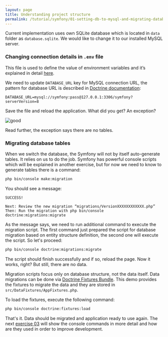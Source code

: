 ```yaml
---
layout: page
title: Understanding project structure
permalink: /tutorial/symfony/01-setting-db-to-mysql-and-migrating-database
---
```


Current implementation uses own SQLite database which is located in
`data` folder as `database.sqlite`. We would like to change it to our installed
MySQL server.

### Changing connection details in `.env` file
 This file is used to define the value of environment variables and it’s explained in
 detail [here](https://symfony.com/doc/current/configuration.html#config-dot-env).
 
 We need to update `DATABASE_URL` key for MySQL connection URL, the pattern for database URL is described
 in [Doctrine documentation](https://www.doctrine-project.org/projects/doctrine-dbal/en/latest/reference/configuration.html#connecting-using-a-url):
 
```
DATABASE_URL=mysql://symfony:pass@127.0.0.1:3306/symfony?serverVersion=8
```

Save the file and reload the application. What did you get? An exception?

![good](https://i.imgflip.com/1300qk.jpg)

Read further, the exception says there are no tables.

### Migrating database tables
When we switch the database, the Symfony will not by itself auto-generate tables.
It relies on us to do the job. Symfony has powerful console scripts which will be explained
in another exercise, but for now we need to know to generate tables there
is a command:

```bash
php bin/console make:migration
```

You should see a message:

```
SUCCESS!

Next: Review the new migration “migrations/VersionXXXXXXXXXXXX.php” Then: Run the migration with php bin/console doctrine:migrations:migrate
```

As the message says, we need to run additional command to execute the migration script. The first command
just prepared the script for database migration based on entity structure definition, the second one will execute
the script. So let's proceed:

```bash
php bin/console doctrine:migrations:migrate
```

The script should finish successfully and if so, reload the page. Now it works, right?
But still, there are no data.

Migration scripts focus only on database structure, not the data itself. Data migrations
can be done via [Doctrine Fixtures Bundle](https://symfony.com/doc/master/bundles/DoctrineFixturesBundle/index.html).
This demo provides the fixtures to migrate the data and they are stored in `src/DataFixtures/AppFixtures.php`.

To load the fixtures, execute the following command:

```bash
php bin/console doctrine:fixtures:load
```

That's it. Data should be migrated and application ready to use again. The next
[exercise 03](/tutorial/symfony/03-discovering-symfony-console-commands) will show the console commands in more detail and how are they used
in order to improve development.
